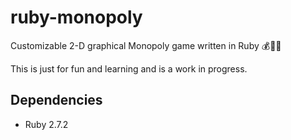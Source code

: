 # ruby-monopoly
Customizable 2-D graphical Monopoly game written in Ruby 💰🎩💎

This is just for fun and learning and is a work in progress.

## Dependencies
* Ruby 2.7.2
